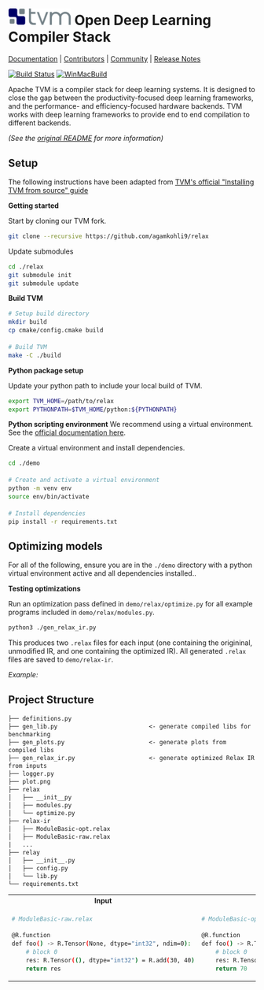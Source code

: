 <!--- Licensed to the Apache Software Foundation (ASF) under one -->
<!--- or more contributor license agreements.  See the NOTICE file -->
<!--- distributed with this work for additional information -->
<!--- regarding copyright ownership.  The ASF licenses this file -->
<!--- to you under the Apache License, Version 2.0 (the -->
<!--- "License"); you may not use this file except in compliance -->
<!--- with the License.  You may obtain a copy of the License at -->

<!---   http://www.apache.org/licenses/LICENSE-2.0 -->

<!--- Unless required by applicable law or agreed to in writing, -->
<!--- software distributed under the License is distributed on an -->
<!--- "AS IS" BASIS, WITHOUT WARRANTIES OR CONDITIONS OF ANY -->
<!--- KIND, either express or implied.  See the License for the -->
<!--- specific language governing permissions and limitations -->
<!--- under the License. -->

# <img src=https://raw.githubusercontent.com/apache/tvm-site/main/images/logo/tvm-logo-small.png width=128/> Open Deep Learning Compiler Stack

[Documentation](https://tvm.apache.org/docs) |
[Contributors](CONTRIBUTORS.md) |
[Community](https://tvm.apache.org/community) |
[Release Notes](NEWS.md)

[![Build Status](https://ci.tlcpack.ai/buildStatus/icon?job=tvm/main)](https://ci.tlcpack.ai/job/tvm/job/main/)
[![WinMacBuild](https://github.com/apache/tvm/workflows/WinMacBuild/badge.svg)](https://github.com/apache/tvm/actions?query=workflow%3AWinMacBuild)

Apache TVM is a compiler stack for deep learning systems. It is designed to close the gap between the
productivity-focused deep learning frameworks, and the performance- and efficiency-focused hardware backends.
TVM works with deep learning frameworks to provide end to end compilation to different backends.

_(See the [original README](https://github.com/apache/tvm/blob/main/README.md) for more information)_

## Setup

The following instructions have been adapted from [TVM's official "Installing TVM from source" guide](https://tvm.apache.org/docs/install/from_source.html#developers-get-source-from-github)

**Getting started**

Start by cloning our TVM fork.

```bash
git clone --recursive https://github.com/agamkohli9/relax
```

Update submodules

```bash
cd ./relax
git submodule init
git submodule update
```

**Build TVM**

```bash
# Setup build directory
mkdir build
cp cmake/config.cmake build

# Build TVM
make -C ./build
```

**Python package setup**

Update your python path to include your local build of TVM.

```bash
export TVM_HOME=/path/to/relax
export PYTHONPATH=$TVM_HOME/python:${PYTHONPATH}
```

**Python scripting environment**
We recommend using a virtual environment. See the [official documentation here](https://docs.python.org/3/library/venv.html).

Create a virtual environment and install dependencies.

```bash
cd ./demo

# Create and activate a virtual environment
python -m venv env
source env/bin/activate

# Install dependencies
pip install -r requirements.txt
```

## Optimizing models

For all of the following, ensure you are in the `./demo` directory with a python virtual environment active and all dependencies installed..

**Testing optimizations**

Run an optimization pass defined in `demo/relax/optimize.py` for all
example programs included in `demo/relax/modules.py`.

```bash
python3 ./gen_relax_ir.py
```

This produces two `.relax` files for each input (one containing the origininal, unmodified IR, and one containing the optimized IR). All generated `.relax` files are saved to `demo/relax-ir`.

_Example:_

<table>
<tr>
<th>Input</th>
<th>Output</th>
</tr>
<tr>
<td>

```bash
# ModuleBasic-raw.relax

@R.function
def foo() -> R.Tensor(None, dtype="int32", ndim=0):
    # block 0
    res: R.Tensor((), dtype="int32") = R.add(30, 40)
    return res
```

</td>
<td>

```bash
# ModuleBasic-opt.relax

@R.function
def foo() -> R.Tensor(None, dtype="int32", ndim=0):
    # block 0
    res: R.Tensor((), dtype="int32") = 70
    return 70
```

</td>
</tr>


## Project Structure

```
├── definitions.py
├── gen_lib.py                          <- generate compiled libs for benchmarking
├── gen_plots.py                        <- generate plots from compiled libs
├── gen_relax_ir.py                     <- generate optimized Relax IR from inputs
├── logger.py
├── plot.png
├── relax
│   ├── __init__py
│   ├── modules.py
│   └── optimize.py
├── relax-ir
│   ├── ModuleBasic-opt.relax
│   ├── ModuleBasic-raw.relax
|   ...
├── relay
│   ├── __init__.py
│   ├── config.py
│   └── lib.py
└── requirements.txt
```
